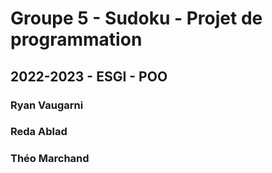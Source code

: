 # Groupe 5 - Sudoku - Projet de programmation

## 2022-2023 - ESGI - POO

### Ryan Vaugarni

### Reda Ablad

### Théo Marchand
